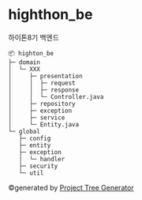# highthon_be
하이톤8기 백엔드 

```
📦 highton_be
├─ domain
│  └─ XXX
│     ├─ presentation
│     │  ├─ request
│     │  ├─ response
│     │  └─ Controller.java
│     ├─ repository
│     ├─ exception
│     ├─ service
│     └─ Entity.java
└─ global
   ├─ config
   ├─ entity
   ├─ exception
   │  └─ handler
   ├─ security
   └─ util
```
©generated by [Project Tree Generator](https://woochanleee.github.io/project-tree-generator)
